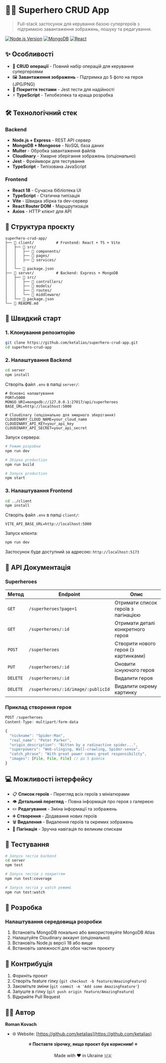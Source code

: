 # 🦸‍♂️ Superhero CRUD App

> Full-stack застосунок для керування базою супергероїв з підтримкою завантаження зображень, пошуку та редагування.

[![Node.js Version](https://img.shields.io/badge/node-%3E%3D18.0.0-brightgreen.svg?style=flat-square)](https://nodejs.org/)
[![MongoDB](https://img.shields.io/badge/database-MongoDB-green.svg?style=flat-square)](https://mongodb.com/)
[![React](https://img.shields.io/badge/frontend-React%2BTypeScript-blue.svg?style=flat-square)](https://reactjs.org/)

## ✨ Особливості

- 🎯 **CRUD операції** - Повний набір операцій для керування супергероями
- 🖼️ **Завантаження зображень** - Підтримка до 5 фото на героя (JPG/PNG)
- 🧪 **Покриття тестами** - Jest тести для надійності
- ⚡ **TypeScript** - Типобезпека та краща розробка

## 🛠️ Технологічний стек

### Backend
- **Node.js + Express** - REST API сервер
- **MongoDB + Mongoose** - NoSQL база даних
- **Multer** - Обробка завантаження файлів
- **Cloudinary** - Хмарне зберігання зображень (опціонально)
- **Jest** - Фреймворк для тестування
- **TypeScript** - Типізована JavaScript

### Frontend
- **React 18** - Сучасна бібліотека UI
- **TypeScript** - Статична типізація
- **Vite** - Швидка збірка та dev-сервер
- **React Router DOM** - Маршрутизація
- **Axios** - HTTP клієнт для API

## 📁 Структура проєкту

```
superhero-crud-app/
├── 📂 client/          # Frontend: React + TS + Vite
│   ├── 📂 src/
│   │   ├── 📂 components/
│   │   ├── 📂 pages/
│   │   ├── 📂 services/
│   │ 
│   └── 📄 package.json
├── 📂 server/          # Backend: Express + MongoDB
│   ├── 📂 src/
│   │   ├── 📂 controllers/
│   │   ├── 📂 models/
│   │   ├── 📂 routes/
│   │   └── 📂 middleware/
│   └── 📄 package.json
└── 📄 README.md
```

## 🚀 Швидкий старт

### 1. Клонування репозиторію

```bash
git clone https://github.com/ketalias/superhero-crud-app.git
cd superhero-crud-app
```

### 2. Налаштування Backend

```bash
cd server
npm install
```

Створіть файл `.env` в папці `server/`:

```env
# Основні налаштування
PORT=5000
MONGO_URI=mongodb://127.0.0.1:27017/api/superheroes
BASE_URL=http://localhost:5000

# Cloudinary (опціонально для хмарного зберігання)
CLOUDINARY_CLOUD_NAME=your_cloud_name
CLOUDINARY_API_KEY=your_api_key
CLOUDINARY_API_SECRET=your_api_secret
```

Запуск сервера:

```bash
# Режим розробки
npm run dev

# Збірка production
npm run build

# Запуск production
npm start
```

### 3. Налаштування Frontend

```bash
cd ../client
npm install
```

Створіть файл `.env` в папці `client/`:

```env
VITE_API_BASE_URL=http://localhost:5000
```

Запуск клієнта:

```bash
npm run dev
```

Застосунок буде доступний за адресою: `http://localhost:5173`

## 📡 API Документація

### Superheroes

| Метод | Endpoint | Опис |
|-------|----------|------|
| `GET` | `/superheroes?page=1` | Отримати список героїв з пагінацією |
| `GET` | `/superheroes/:id` | Отримати деталі конкретного героя |
| `POST` | `/superheroes` | Створити нового героя (з картинками) |
| `PUT` | `/superheroes/:id` | Оновити існуючого героя |
| `DELETE` | `/superheroes/:id` | Видалити героя |
| `DELETE` | `/superheroes/:id/image/:publicId` | Видалити окрему картинку |


### Приклад створення героя

```javascript
POST /superheroes
Content-Type: multipart/form-data

{
  "nickname": "Spider-Man",
  "real_name": "Peter Parker",
  "origin_description": "Bitten by a radioactive spider...",
  "superpowers": "Web-slinging, Wall-crawling, Spider-sense",
  "catch_phrase": "With great power comes great responsibility",
  "images": [File, File, File] // до 5 файлів
}
```

## 💻 Можливості інтерфейсу

- 📋 **Список героїв** - Перегляд всіх героїв з мініатюрами
- 👁️ **Детальний перегляд** - Повна інформація про героя з галереєю
- ✏️ **Редагування** - Зміна інформації та зображень
- ➕ **Створення** - Додавання нових героїв
- 🗑️ **Видалення** - Видалення героїв та окремих зображень
- 📄 **Пагінація** - Зручна навігація по великим спискам

## 🧪 Тестування

```bash
# Запуск тестів backend
cd server
npm test

# Запуск тестів з покриттям
npm run test:coverage

# Запуск тестів у watch режимі
npm run test:watch
```

## 🔧 Розробка

### Налаштування середовища розробки

1. Встановіть MongoDB локально або використовуйте MongoDB Atlas
2. Налаштуйте Cloudinary аккаунт (опціонально)
3. Встановіть Node.js версії 18 або вище
4. Встановіть залежності для обох частин проєкту



## 🤝 Контрибуція

1. Форкніть проєкт
2. Створіть feature гілку (`git checkout -b feature/AmazingFeature`)
3. Закомітьте зміни (`git commit -m 'Add some AmazingFeature'`)
4. Запуште в гілку (`git push origin feature/AmazingFeature`)
5. Відкрийте Pull Request


## 👨‍💻 Автор

**Roman Kovach**

- 🌐 Website: [https://github.com/ketalias](https://github.com/ketalias)

<div align="center">
  
**⭐ Поставте зірочку, якщо проєкт був корисним! ⭐**

Made with ❤️ in Ukraine 🇺🇦

</div>
